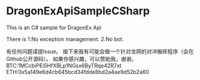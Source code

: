 # DragonExApiSampleCSharp
This is an C# sample for DragonEx Api

There is
1.No exception management.
2.No bot.

有任何问题请提Issue。
接下来我有可能会做一个针对龙网的对冲搬砖程序（会在Github公开源码）。
如果你感兴趣，可以赞助我，谢谢。
BTC:1MCcbiPEi5HfXBLp1NGsx6ByTRqe42R7xt
ETH:0x5a149e6d4cb645bcd34fdde8bd2a4ae9d52b2a60

